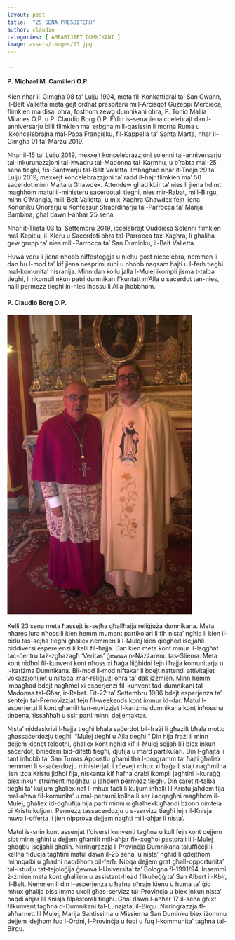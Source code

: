 ```yaml
---
layout: post
title:  "25 SENA PRESBITERU"
author: claudio
categories: [ AĦBARIJIET DUMNIKANI ]
image: assets/images/23.jpg
---
```

...

#### P. Michael M. Camilleri O.P.

Kien nhar il-Gimgha 08 ta’ Lulju 1994, meta fil-Konkattidral ta’ San Gwann, il-Belt Valletta meta gejt ordnat presbiteru mill-Arcisqof Guzeppi Mercieca, flimkien ma disa’ ohra, fosthom zewg dumnikani ohra, P. Tonio Mallia Milanes O.P. u P. Claudio Borg O.P. F’din is-sena jiena ccelebrajt dan l-anniversarju billi flimkien ma’ erbgha mill-qasissin li morna Ruma u ikkoncelebrajna mal-Papa Frangisku, fil-Kappella ta’ Santa Marta, nhar il-Gimgha 01 ta’ Marzu 2019.

Nhar il-15 ta’ Lulju 2019, mexxejt koncelebrazzjoni solenni tal-anniversarju tal-inkurunazzjoni tal-Kwadru tal-Madonna tal-Karmnu, u b’rabta mal-25 sena tieghi, fis-Santwarju tal-Belt Valletta. Imbaghad nhar it-Tnejn 29 ta’ Lulju 2019, mexxejt koncelebrazzjoni ta’ radd il-hajr flimkien ma’ 50 sacerdot minn Malta u Ghawdex. Attendew ghad kbir ta’ nies li jiena hdimt maghhom matul
il-ministeru sacerdotali tieghi, nies mir-Rabat, mill-Birgu, minn G’Mangia, mill-Belt Valletta, u mix-Xaghra Ghawdex fejn jiena Kononiku Onorarju u Konfessur Straordinarju tal-Parrocca ta’ Marija Bambina, ghal dawn l-ahhar 25 sena.

Nhar it-Tlieta 03 ta’ Settembru 2019, iccelebrajt Quddiesa Solenni flimkien mal-Kapitlu, il-Kleru u Sacerdoti ohra tal-Parrocca tax-Xaghra, li ghaliha gew grupp ta’ nies mill-Parrocca ta’ San Duminku, il-Belt Valletta.

Huwa veru li jiena nhobb niffesteggja u niehu gost niccelebra, nemmen li dan hu l-mod ta’ kif jiena nesprimi ruhi u nhobb naqsam hajti u l-ferh tieghi mal-komunita’ nisranija. Minn dan kollu jalla l-Mulej ikompli jisma t-talba tieghi, li nkompli nkun patri dumnikan f’kuntatt m’Alla u sacerdot tan-nies, halli permezz tieghi in-nies ihossu li Alla jhobbhom.

#### P. Claudio Borg O.P.
![P. Claudio Borg O.P.](/assets/images/24.jpg)

Kelli 23 sena meta ħassejt is-sejħa għallħajja reliġjuża dumnikana. Meta nħares lura nħoss li kien hemm mument partikolari li fih nista’ ngħid li kien il-bidu tas-sejħa tiegħi għaliex nemmen li l-Mulej kien qiegħed isejjaħli biddiversi esperejenzi li kelli fil-ħajja. Dan kien meta kont mmur il-laqgħat taċ-ċentru taż-żgħażagħ ‘Veritas’ ġewwa n-Nażżarenu tas-Sliema. Meta kont nidħol fil-kunvent kont nħoss xi ħaġa liiġbidni lejn ilħajja komunitarja u l-kariżma Dumnikana. Bil-mod il-mod niftakar li bdejt nattendi attivitajiet vokazzjonijiet u niltaqa’ mar-reliġjużi oħra ta’ dak iżżmien. Minn hemm imbagħad bdejt nagħmel xi esperjenzi fil-kunvent tad-dumnikani tal- Madonna tal-Għar, ir-Rabat. Fit-22 ta’ Settembru 1986 bdejt esperjenza ta’ sentejn tal-Prenovizzjat fejn fil-weekends kont immur id-dar. Matul l-esperjenzi li kont għamilt tan-novizzjat l-kariżma dumnikana kont inħossha tinbena, tissaħħaħ u ssir parti minni dejjemaktar.

Nista’ niddeskrivi l-ħajja tiegħi bħala saċerdot bil-frażi li għażilt bħala motto għassaċerdozju tiegħi: “Mulej tiegħi u Alla tiegħi.” Din hija frażi li minn dejjem kienet tolqotni, għaliex kont ngħid kif il-Mulej sejjaħ lili biex inkun saċerdot, bniedem bid-difetti tiegħi, djufija u mard partikulari. Din l-għajta li tant inħobb ta’ San Tumas Appostlu għamiltha l-programm ta’ ħajti għaliex nemmen li s-saċerdozju ministerjali li rċevejt mhux xi ħaġa li stajt nagħmilha jien iżda Kristu jidħol fija, niskanta kif ħafna drabi ikompli jagħtini l-kuraġġ biex inkun strument magħżul u jaħdem permezz tiegħi. Din saret it-talba tiegħi ta’ kuljum għaliex naf li mhux faċli li kuljum inħalli lil Kristu jaħdem fija mal-aħwa fil-komunita’ u mal-persuni kollha li ser ilaqqagħni magħhom il-Mulej, għaliex id-dgħufija hija parti minni u għalhekk għandi bżonn nimtela bi Kristu kuljum. Permezz tassaċerdozju u s-servizz tiegħi lejn il-Knisja huwa l-offerta li jien nipprova dejjem nagħti mill-aħjar li nista’.

Matul is-snin kont assenjat f’diversi kunventi tagħna u kull fejn kont dejjem sibt minn jgħini u dejjem għamilt mill-aħjar fix-xogħol pastorali li l-Mulej għoġbu jsejjaħli għalih. Nirringrazzja l-Provinċja Dumnikana taluffiċċji li kellha fiduċja tagħtini matul dawn il-25 sena, u nista’ ngħid li qdejthom minnqalbi u għadni naqdihom bil-ferħ. Nibqa dejjem grat għall-opportunita’ tal-istudju tat-tejoloġija ġewwa l-Universita’ ta’ Bologna fl-1991/94. Insemmi ż-żmien meta kont għalliem u assistant-head filkulleġġ ta’ San Albert il-Kbir, il-Belt. Nemmen li din l-esperjenza u ħafna oħrajn kienu u huma ta’ ġid mhux għalija biss imma ukoll għas-servizz tal-Provinċja u biex inkun nista’ naqdi aħjar lil Knisja filpastorali tiegħi. Għal dawn l-aħħar 17 il-sena għixt filkunvent tagħna d-Dumnikani tal-Lunzjata, il-Birgu. Nirringrazzja fl-aħħarnett lil Mulej, Marija Santissima u Missierna San Duminku biex iżommu dejjem idejhom fuq l-Ordni, l-Provinċja u fuqi u fuq l-kommunita’ tagħna tal-Birgu.